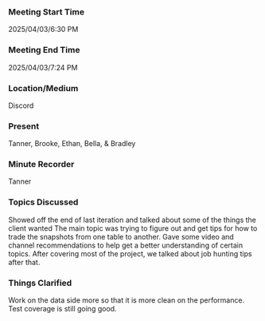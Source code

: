 ### Meeting Start Time

2025/04/03/6:30 PM

### Meeting End Time

2025/04/03/7:24 PM

### Location/Medium

Discord

### Present

Tanner, Brooke, Ethan, Bella, & Bradley 

### Minute Recorder

Tanner

### Topics Discussed

Showed off the end of last iteration and talked about some of the things the client wanted
The main topic was trying to figure out and get tips for how to trade the snapshots from one table to another. 
Gave some video and channel recommendations to help get a better understanding of certain topics. 
After covering most of the project, we talked about job hunting tips after that.


### Things Clarified

Work on the data side more so that it is more clean on the performance.
Test coverage is still going good.
